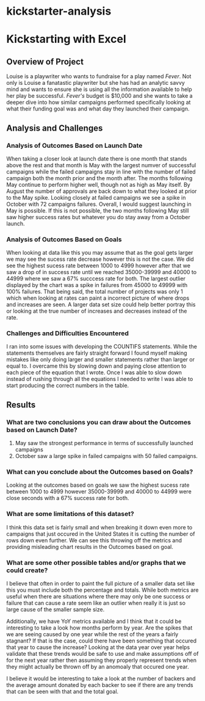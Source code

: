 # kickstarter-analysis


# Kickstarting with Excel

## Overview of Project

Louise is a playwriter who wants to fundraise for a play named _Fever_. Not only is Louise a fanatastic playwriter but she has had an analytic savvy mind and wants to ensure she is using all the information available to help her play be successful. _Fever's_ budget is $10,000 and she wants to take a deeper dive into how similar campaigns performed specifically looking at what their funding goal was and what day they launched their campaign. 

## Analysis and Challenges

### Analysis of Outcomes Based on Launch Date
When taking a closer look at launch date there is one month that stands above the rest and that month is May with the largest numver of successful campaigns while the failed campaigns stay in line with the number of failed campaign both the month prior and the month after. The months following May continue to perform higher well, though not as high as May itself. By August the number of approvals are back down to what they looked at prior to the May spike. Looking closely at failed campaigns we see a spike in October with 72 campaigns failures. Overall, I would suggest launching in May is possible. If this is not possible, the two months following May still saw higher success rates but whatever you do stay away from a October launch. 


### Analysis of Outcomes Based on Goals
When looking at data like this you may assume that as the goal gets larger we may see the sucess rate decrease however this is not the case. We did see the  highest sucess rate between 1000 to 4999 however after that we saw a drop of in success rate until we reached 35000-39999 and 40000 to 44999 where we saw a 67% succcess rate for both. The largest outlier displayed by the chart was a spike in failures from 45000 to 49999 with 100% failures. That being said, the total number of projects was only 1 which when looking at rates can paint a incorrect picture of where drops and increases are seen. A larger data set size could help better portray this or looking at the true number of increases and decreases instead of the rate.

### Challenges and Difficulties Encountered
I ran into some issues with developing the COUNTIFS statements. While the statements themselves are fairly straight forward I found myself making mistakes like only doing larger and smaller statements rather than larger or equal to. I overcame this by slowing down and paying close attention to each piece of the equation that I wrote. Once I was able to slow down instead of rushing through all the equations I needed to write I was able to start producing the correct numbers in the table. 

## Results

### What are two conclusions you can draw about the Outcomes based on Launch Date?
1. May saw the strongest performance in terms of successfully launched campaigns
2. October saw a large spike in failed campaigns with 50 failed campaigns.

### What can you conclude about the Outcomes based on Goals?
Looking at the outcomes based on goals we saw the highest sucess rate between 1000 to 4999 however 35000-39999 and 40000 to 44999 were close seconds with a 67% success rate for both.

### What are some limitations of this dataset?
I think this data set is fairly small and when breaking it down even more to campaigns that just occured in the United States it is cutting the number of rows down even further. We can see this throwing off the metrics and providing misleading chart results in the Outcomes based on goal.

### What are some other possible tables and/or graphs that we could create?
I believe that often in order to paint the full picture of a smaller data set like this you must include both the percentage and totals. While both metrics are useful when there are situations where there may only be one success or failure that can cause a rate seem like an outlier when really it is just so large cause of the smaller sample size. 

Additionally, we have YoY metrics available and I think that it could be interesting to take a look how months perform by year. Are the spikes that we are seeing caused by one year while the rest of the years a fairly stagnant? If that is the case, could there have been something that occured that year to cause the increase? Looking at the data year over year helps validate that these trends would be safe to use and make assumptions off of for the next year rather then assuming they properly represent trends when they might actually be thrown off by an anomoaly that occured one year.

I believe it would be interesting to take a look at the number of backers and the average amount donated by each backer to see if there are any trends that can be seen with that and the total goal.
